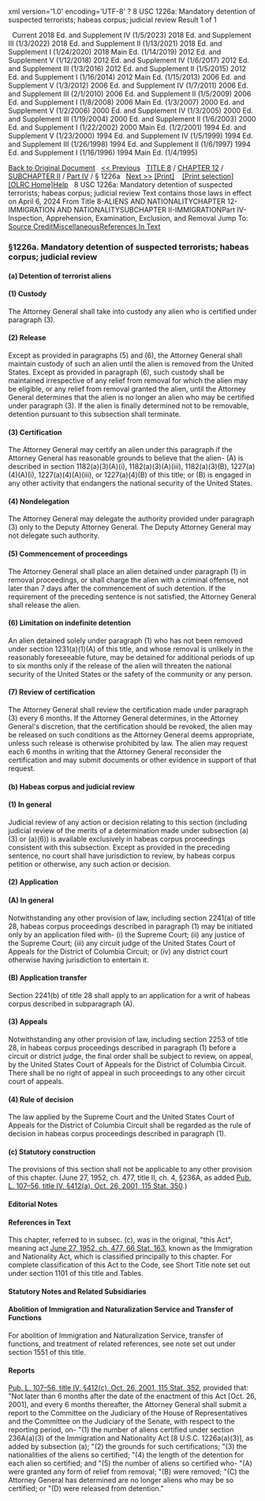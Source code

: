 xml version='1.0' encoding='UTF-8' ?
8 USC 1226a: Mandatory detention of suspected terrorists; habeas corpus; judicial review
 Result 1 of 1
 
  
  Current
2018 Ed. and Supplement IV (1/5/2023)
2018 Ed. and Supplement III (1/3/2022)
2018 Ed. and Supplement II (1/13/2021)
2018 Ed. and Supplement I (1/24/2020)
2018 Main Ed. (1/14/2019)
2012 Ed. and Supplement V (1/12/2018)
2012 Ed. and Supplement IV (1/6/2017)
2012 Ed. and Supplement III (1/3/2016)
2012 Ed. and Supplement II (1/5/2015)
2012 Ed. and Supplement I (1/16/2014)
2012 Main Ed. (1/15/2013)
2006 Ed. and Supplement V (1/3/2012)
2006 Ed. and Supplement IV (1/7/2011)
2006 Ed. and Supplement III (2/1/2010)
2006 Ed. and Supplement II (1/5/2009)
2006 Ed. and Supplement I (1/8/2008)
2006 Main Ed. (1/3/2007)
2000 Ed. and Supplement V (1/2/2006)
2000 Ed. and Supplement IV (1/3/2005)
2000 Ed. and Supplement III (1/19/2004)
2000 Ed. and Supplement II (1/6/2003)
2000 Ed. and Supplement I (1/22/2002)
2000 Main Ed. (1/2/2001)
1994 Ed. and Supplement V (1/23/2000)
1994 Ed. and Supplement IV (1/5/1999)
1994 Ed. and Supplement III (1/26/1998)
1994 Ed. and Supplement II (1/6/1997)
1994 Ed. and Supplement I (1/16/1996)
1994 Main Ed. (1/4/1995)
  
 
  
[Back to Original Document](/view.xhtml;jsessionid=A397EB0A0B0B4DA895DB14A26567A795)
 
[<< Previous](#)
  
 [TITLE 8](/view.xhtml;jsessionid=A397EB0A0B0B4DA895DB14A26567A795?req=granuleid%3AUSC-prelim-title8&saved=%7CZ3JhbnVsZWlkOlVTQy1wcmVsaW0tdGl0bGU4LXNlY3Rpb24xMjI2YQ%3D%3D%7C%7C%7C0%7Cfalse%7Cprelim&edition=prelim) / [CHAPTER 12](/view.xhtml;jsessionid=A397EB0A0B0B4DA895DB14A26567A795?req=granuleid%3AUSC-prelim-title8-chapter12&saved=%7CZ3JhbnVsZWlkOlVTQy1wcmVsaW0tdGl0bGU4LXNlY3Rpb24xMjI2YQ%3D%3D%7C%7C%7C0%7Cfalse%7Cprelim&edition=prelim) / [SUBCHAPTER II](/view.xhtml;jsessionid=A397EB0A0B0B4DA895DB14A26567A795?req=granuleid%3AUSC-prelim-title8-chapter12-subchapter2&saved=%7CZ3JhbnVsZWlkOlVTQy1wcmVsaW0tdGl0bGU4LXNlY3Rpb24xMjI2YQ%3D%3D%7C%7C%7C0%7Cfalse%7Cprelim&edition=prelim) / [Part IV](/view.xhtml;jsessionid=A397EB0A0B0B4DA895DB14A26567A795?req=granuleid%3AUSC-prelim-title8-chapter12-subchapter2-part4&saved=%7CZ3JhbnVsZWlkOlVTQy1wcmVsaW0tdGl0bGU4LXNlY3Rpb24xMjI2YQ%3D%3D%7C%7C%7C0%7Cfalse%7Cprelim&edition=prelim) / § 1226a
  
 [Next >>](#)
[[Print]](#)
   
 [[Print selection]](#)
[[OLRC Home]](/browse.xhtml;jsessionid=A397EB0A0B0B4DA895DB14A26567A795)[Help](/navHelp.xhtml;jsessionid=A397EB0A0B0B4DA895DB14A26567A795)
 
8 USC 1226a: Mandatory detention of suspected terrorists; habeas corpus; judicial review
Text contains those laws in effect on April 6, 2024
From Title 8-ALIENS AND NATIONALITYCHAPTER 12-IMMIGRATION AND NATIONALITYSUBCHAPTER II-IMMIGRATIONPart IV-Inspection, Apprehension, Examination, Exclusion, and Removal
Jump To: [Source Credit](#sourcecredit)[Miscellaneous](#miscellaneous-note)[References In Text](#referenceintext-note)
### §1226a. Mandatory detention of suspected terrorists; habeas corpus; judicial review
#### (a) Detention of terrorist aliens
#### (1) Custody
The Attorney General shall take into custody any alien who is certified under paragraph (3).
#### (2) Release
Except as provided in paragraphs (5) and (6), the Attorney General shall maintain custody of such an alien until the alien is removed from the United States. Except as provided in paragraph (6), such custody shall be maintained irrespective of any relief from removal for which the alien may be eligible, or any relief from removal granted the alien, until the Attorney General determines that the alien is no longer an alien who may be certified under paragraph (3). If the alien is finally determined not to be removable, detention pursuant to this subsection shall terminate.
#### (3) Certification
The Attorney General may certify an alien under this paragraph if the Attorney General has reasonable grounds to believe that the alien-
(A) is described in section 1182(a)(3)(A)(i), 1182(a)(3)(A)(iii), 1182(a)(3)(B), 1227(a)(4)(A)(i), 1227(a)(4)(A)(iii), or 1227(a)(4)(B) of this title; or
(B) is engaged in any other activity that endangers the national security of the United States.
#### (4) Nondelegation
The Attorney General may delegate the authority provided under paragraph (3) only to the Deputy Attorney General. The Deputy Attorney General may not delegate such authority.
#### (5) Commencement of proceedings
The Attorney General shall place an alien detained under paragraph (1) in removal proceedings, or shall charge the alien with a criminal offense, not later than 7 days after the commencement of such detention. If the requirement of the preceding sentence is not satisfied, the Attorney General shall release the alien.
#### (6) Limitation on indefinite detention
An alien detained solely under paragraph (1) who has not been removed under section 1231(a)(1)(A) of this title, and whose removal is unlikely in the reasonably foreseeable future, may be detained for additional periods of up to six months only if the release of the alien will threaten the national security of the United States or the safety of the community or any person.
#### (7) Review of certification
The Attorney General shall review the certification made under paragraph (3) every 6 months. If the Attorney General determines, in the Attorney General's discretion, that the certification should be revoked, the alien may be released on such conditions as the Attorney General deems appropriate, unless such release is otherwise prohibited by law. The alien may request each 6 months in writing that the Attorney General reconsider the certification and may submit documents or other evidence in support of that request.
#### (b) Habeas corpus and judicial review
#### (1) In general
Judicial review of any action or decision relating to this section (including judicial review of the merits of a determination made under subsection (a)(3) or (a)(6)) is available exclusively in habeas corpus proceedings consistent with this subsection. Except as provided in the preceding sentence, no court shall have jurisdiction to review, by habeas corpus petition or otherwise, any such action or decision.
#### (2) Application
#### (A) In general
Notwithstanding any other provision of law, including section 2241(a) of title 28, habeas corpus proceedings described in paragraph (1) may be initiated only by an application filed with-
(i) the Supreme Court;
(ii) any justice of the Supreme Court;
(iii) any circuit judge of the United States Court of Appeals for the District of Columbia Circuit; or
(iv) any district court otherwise having jurisdiction to entertain it.
#### (B) Application transfer
Section 2241(b) of title 28 shall apply to an application for a writ of habeas corpus described in subparagraph (A).
#### (3) Appeals
Notwithstanding any other provision of law, including section 2253 of title 28, in habeas corpus proceedings described in paragraph (1) before a circuit or district judge, the final order shall be subject to review, on appeal, by the United States Court of Appeals for the District of Columbia Circuit. There shall be no right of appeal in such proceedings to any other circuit court of appeals.
#### (4) Rule of decision
The law applied by the Supreme Court and the United States Court of Appeals for the District of Columbia Circuit shall be regarded as the rule of decision in habeas corpus proceedings described in paragraph (1).
#### (c) Statutory construction
The provisions of this section shall not be applicable to any other provision of this chapter.
(June 27, 1952, ch. 477, title II, ch. 4, §236A, as added [Pub. L. 107–56, title IV, §412(a), Oct. 26, 2001, 115 Stat. 350](/statviewer.htm?volume=115&page=350).)
  
#### **Editorial Notes**
#### References in Text
This chapter, referred to in subsec. (c), was in the original, "this Act", meaning act [June 27, 1952, ch. 477, 66 Stat. 163](/statviewer.htm?volume=66&page=163), known as the Immigration and Nationality Act, which is classified principally to this chapter. For complete classification of this Act to the Code, see Short Title note set out under section 1101 of this title and Tables.
  
#### **Statutory Notes and Related Subsidiaries**
#### Abolition of Immigration and Naturalization Service and Transfer of Functions
For abolition of Immigration and Naturalization Service, transfer of functions, and treatment of related references, see note set out under section 1551 of this title.
#### Reports
[Pub. L. 107–56, title IV, §412(c), Oct. 26, 2001, 115 Stat. 352](/statviewer.htm?volume=115&page=352), provided that: "Not later than 6 months after the date of the enactment of this Act [Oct. 26, 2001], and every 6 months thereafter, the Attorney General shall submit a report to the Committee on the Judiciary of the House of Representatives and the Committee on the Judiciary of the Senate, with respect to the reporting period, on-
"(1) the number of aliens certified under section 236A(a)(3) of the Immigration and Nationality Act [8 U.S.C. 1226a(a)(3)], as added by subsection (a);
"(2) the grounds for such certifications;
"(3) the nationalities of the aliens so certified;
"(4) the length of the detention for each alien so certified; and
"(5) the number of aliens so certified who-
"(A) were granted any form of relief from removal;
"(B) were removed;
"(C) the Attorney General has determined are no longer aliens who may be so certified; or
"(D) were released from detention."
